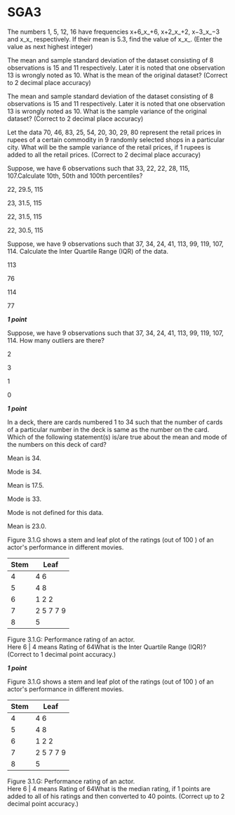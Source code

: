 # SGA3

The numbers 1, 5, 12, 16 have frequencies x+6_x_\+6, x+2_x_\+2, x−3_x_−3 and x_x_ respectively. If their mean is 5.3, find the value of x_x_. (Enter the value as next highest integer)

The mean and sample standard deviation of the dataset consisting of 8 observations is 15 and 11 respectively. Later it is noted that one observation 13 is wrongly noted as 10. What is the mean of the original dataset? (Correct to 2 decimal place accuracy)

The mean and sample standard deviation of the dataset consisting of 8 observations is 15 and 11 respectively. Later it is noted that one observation 13 is wrongly noted as 10. What is the sample variance of the original dataset? (Correct to 2 decimal place accuracy)

Let the data 70, 46, 83, 25, 54, 20, 30, 29, 80 represent the retail prices in rupees of a certain commodity in 9 randomly selected shops in a particular city. What will be the sample variance of the retail prices, if 1 rupees is added to all the retail prices. (Correct to 2 decimal place accuracy)

Suppose, we have 6 observations such that 33, 22, 22, 28, 115, 107.Calculate 10th, 50th and 100th percentiles?

22, 29.5, 115

23, 31.5, 115

22, 31.5, 115

22, 30.5, 115

Suppose, we have 9 observations such that 37, 34, 24, 41, 113, 99, 119, 107, 114. Calculate the Inter Quartile Range (IQR) of the data.

113

76

114

77

**_1 point_**

Suppose, we have 9 observations such that 37, 34, 24, 41, 113, 99, 119, 107, 114. How many outliers are there?

2

3

1

0

**_1 point_**

In a deck, there are cards numbered 1 to 34 such that the number of cards of a particular number in the deck is same as the number on the card. Which of the following statement(s) is/are true about the mean and mode of the numbers on this deck of card?

Mean is 34.

Mode is 34.

Mean is 17.5.

Mode is 33.

Mode is not defined for this data.

Mean is 23.0.

Figure 3.1.G shows a stem and leaf plot of the ratings (out of 100 ) of an actor's performance in different movies.

| Stem | Leaf      |
|------|-----------|
| 4    | 4 6       |
| 5    | 4 8       |
| 6    | 1 2 2     |
| 7    | 2 5 7 7 9 |
| 8    | 5         |
Figure 3.1.G: Performance rating of an actor.\
Here 6 | 4 means Rating of 64What is the Inter Quartile Range (IQR)? (Correct to 1 decimal point accuracy.)

**_1 point_**

Figure 3.1.G shows a stem and leaf plot of the ratings (out of 100 ) of an actor's performance in different movies.

| Stem | Leaf      |
|------|-----------|
| 4    | 4 6       |
| 5    | 4 8       |
| 6    | 1 2 2     |
| 7    | 2 5 7 7 9 |
| 8    | 5         |
Figure 3.1.G: Performance rating of an actor.\
Here 6 | 4 means Rating of 64What is the median rating, if 1 points are added to all of his ratings and then converted to 40 points. (Correct up to 2 decimal point accuracy.)